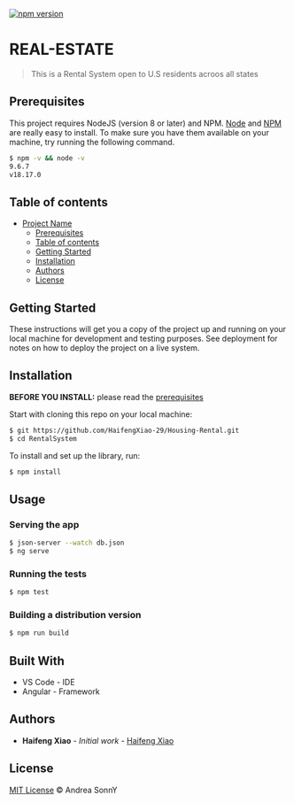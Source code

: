 [![npm version](https://badge.fury.io/js/angular2-expandable-list.svg)](https://badge.fury.io/js/angular2-expandable-list)
# REAL-ESTATE

>This is a Rental System open to U.S residents acroos all states

## Prerequisites

This project requires NodeJS (version 8 or later) and NPM.
[Node](http://nodejs.org/) and [NPM](https://npmjs.org/) are really easy to install.
To make sure you have them available on your machine,
try running the following command.

```sh
$ npm -v && node -v
9.6.7
v18.17.0
```

## Table of contents

- [Project Name](#project-name)
  - [Prerequisites](#prerequisites)
  - [Table of contents](#table-of-contents)
  - [Getting Started](#getting-started)
  - [Installation](#installation)
  - [Authors](#authors)
  - [License](#license)

## Getting Started

These instructions will get you a copy of the project up and running on your local machine for development and testing purposes. See deployment for notes on how to deploy the project on a live system.

## Installation

**BEFORE YOU INSTALL:** please read the [prerequisites](#prerequisites)

Start with cloning this repo on your local machine:

```sh
$ git https://github.com/HaifengXiao-29/Housing-Rental.git
$ cd RentalSystem
```

To install and set up the library, run:

```sh
$ npm install
```

## Usage

### Serving the app

```sh
$ json-server --watch db.json
$ ng serve
```

### Running the tests

```sh
$ npm test
```

### Building a distribution version

```sh
$ npm run build
```

## Built With

* VS Code - IDE
* Angular - Framework

## Authors

* **Haifeng Xiao** - *Initial work* - [Haifeng Xiao](https://github.com/HaifengXiao-29)

## License

[MIT License](https://andreasonny.mit-license.org/2019) © Andrea SonnY
